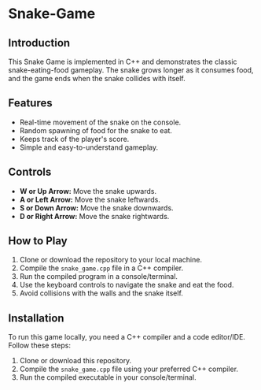 # Snake-Game
## Introduction

This Snake Game is implemented in C++ and demonstrates the classic snake-eating-food gameplay. The snake grows longer as it consumes food, and the game ends when the snake collides with itself.

## Features

- Real-time movement of the snake on the console.
- Random spawning of food for the snake to eat.
- Keeps track of the player's score.
- Simple and easy-to-understand gameplay.

## Controls

- **W or Up Arrow:** Move the snake upwards.
- **A or Left Arrow:** Move the snake leftwards.
- **S or Down Arrow:** Move the snake downwards.
- **D or Right Arrow:** Move the snake rightwards.

## How to Play

1. Clone or download the repository to your local machine.
2. Compile the `snake_game.cpp` file in a C++ compiler.
3. Run the compiled program in a console/terminal.
4. Use the keyboard controls to navigate the snake and eat the food.
5. Avoid collisions with the walls and the snake itself.

## Installation

To run this game locally, you need a C++ compiler and a code editor/IDE. Follow these steps:
1. Clone or download this repository.
2. Compile the `snake_game.cpp` file using your preferred C++ compiler.
3. Run the compiled executable in your console/terminal.
